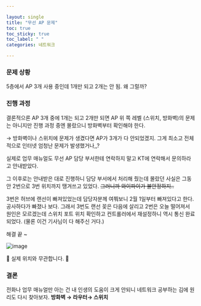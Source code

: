 ```yaml
---

layout: single
title: "무선 AP 문제"
toc: true
toc_sticky: true
toc_label: " "
categories: 네트워크

---
```


### 문제 상황

5층에서 AP 3개 사용 중인데 1개만 되고 2개는 안 됨. 왜 그럴까?

### 진행 과정

결론적으론 AP 3개 중에 1개는 되고 2개만 되면 AP 위 쪽 레벨 (스위치, 방화벽)의 문제는 아니지만 진행 과정 중엔 몰랐으니 방화벽부터 확인해야 한다.

→ 방화벽이나 스위치에 문제가 생겼다면 AP가 3개가 다 안되었겠지. 그게 최소고 전체적으로 인터넷 엄청난 문제가 발생했거나,,?

실제로 업무 매뉴얼도 무선 AP 담당 부서한테 연락하지 말고 KT에 연락해서 문의하라고 안내받았다.

그 이후로는 안내받은 대로 진행하니 담당 부서에서 처리해 줬는데 몰랐던 사실은 그동안 2번으로 3번 위치까지 땡겨쓰고 있었다. ~~그러니까 와이파이가 불안정하지..~~

3번은 허브에 랜선이 빠져있었는데 담당자분께 여쭤보니 2월 1일부터 빠져있다고 한다. 공사하다가 빠졌나 보다. 그래서 3번도 랜선 꽂은 다음에 살리고 2번은 오늘 떨어져서 원인은 모르겠는데 스위치 포트 위치 확인하고 컨트롤러에서 재설정하니 역시 통신 완료되었다. (물론 이건 기사님이 다 해주신 거다.)

해결 끝 ~

![image](https://github.com/why-only-english/why-only-english/assets/114092152/dd7eb646-272a-491c-9c8e-3c72a33cb453)


🎱 실제 위치와 무관합니다. 🎱

### 결론

전화나 업무 매뉴얼만 아는 건 내 인생의 도움이 크게 안되니 네트워크 공부하는 김에 원리도 다시 찾아보자. **방화벽 → 라우터→ 스위치**
